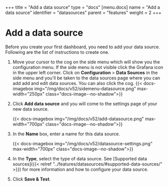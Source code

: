 +++
title = "Add a data source"
type = "docs"
[menu.docs]
name = "Add a data source"
identifier = "datasources"
parent = "features"
weight = 2
+++

# Add a data source

Before you create your first dashboard, you need to add your data source. Following are the list of instructions to create one.

1. Move your cursor to the cog on the side menu which will show you the configuration menu. If the side menu is not visible click the Grafana icon in the upper left corner. Click on **Configuration** > **Data Sources** in the side menu and you'll be taken to the data sources page
   where you can add add and edit data sources. You can also click the cog.
{{< docs-imagebox img="/img/docs/v52/sidemenu-datasource.png" max-width="250px" class="docs-image--no-shadow">}}

1. Click **Add data source** and you will come to the settings page of your new data source.

    {{< docs-imagebox img="/img/docs/v52/add-datasource.png" max-width="700px" class="docs-image--no-shadow">}}

1. In the **Name** box, enter a name for this data source. 

    {{< docs-imagebox img="/img/docs/v52/datasource-settings.png" max-width="700px" class="docs-image--no-shadow">}}

1. In the **Type**, select the type of data source. See [Supported data sources]({{< relref "../features/datasources/#supported-data-sources/" >}}) for more information and how to configure your data source.

1. Click **Save & Test**.